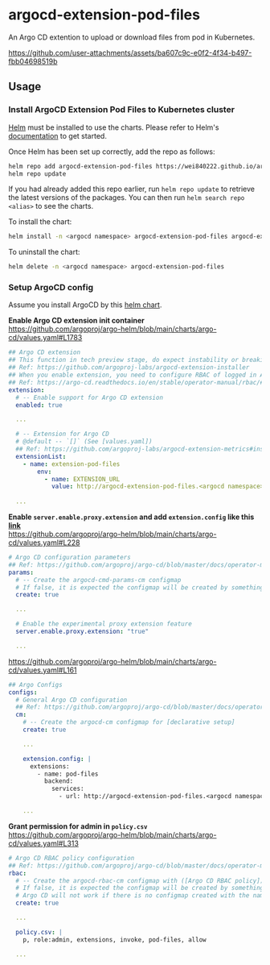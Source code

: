 # argocd-extension-pod-files
An Argo CD extention to upload or download files from pod in Kubernetes.

https://github.com/user-attachments/assets/ba607c9c-e0f2-4f34-b497-fbb04698519b

## Usage

### Install ArgoCD Extension Pod Files to Kubernetes cluster

[Helm](https://helm.sh) must be installed to use the charts.  Please refer to
Helm's [documentation](https://helm.sh/docs) to get started.

Once Helm has been set up correctly, add the repo as follows:
```sh
helm repo add argocd-extension-pod-files https://wei840222.github.io/argocd-extension-pod-files
helm repo update
```
If you had already added this repo earlier, run `helm repo update` to retrieve
the latest versions of the packages.  You can then run `helm search repo
<alias>` to see the charts.

To install the <chart-name> chart:
```sh
helm install -n <argocd namespace> argocd-extension-pod-files argocd-extension-pod-files/argocd-extension-pod-files
```
To uninstall the chart:
```sh
helm delete -n <argocd namespace> argocd-extension-pod-files
```

### Setup ArgoCD config
Assume you install ArgoCD by this [helm chart](https://github.com/argoproj/argo-helm/tree/main/charts/argo-cd).  
  
**Enable Argo CD extension init container**  
https://github.com/argoproj/argo-helm/blob/main/charts/argo-cd/values.yaml#L1783
```yaml
## Argo CD extension
## This function in tech preview stage, do expect instability or breaking changes in newer versions.
## Ref: https://github.com/argoproj-labs/argocd-extension-installer
## When you enable extension, you need to configure RBAC of logged in Argo CD user.
## Ref: https://argo-cd.readthedocs.io/en/stable/operator-manual/rbac/#the-extension-resource
extension:
  # -- Enable support for Argo CD extension
  enabled: true

  ...

  # -- Extension for Argo CD
  # @default -- `[]` (See [values.yaml])
  ## Ref: https://github.com/argoproj-labs/argocd-extension-metrics#install-ui-extension
  extensionList:
    - name: extension-pod-files
        env:
          - name: EXTENSION_URL
            value: http://argocd-extension-pod-files.<argocd namespace>/ui/extension.tar.gz
  
  ...
```

**Enable `server.enable.proxy.extension` and add `extension.config` like this [link](https://argo-cd.readthedocs.io/en/stable/developer-guide/extensions/proxy-extensions/#configuration)**  
https://github.com/argoproj/argo-helm/blob/main/charts/argo-cd/values.yaml#L228
```yaml
# Argo CD configuration parameters
## Ref: https://github.com/argoproj/argo-cd/blob/master/docs/operator-manual/argocd-cmd-params-cm.yaml
params:
  # -- Create the argocd-cmd-params-cm configmap
  # If false, it is expected the configmap will be created by something else.
  create: true

  ...

  # Enable the experimental proxy extension feature
  server.enable.proxy.extension: "true"

  ...
```
https://github.com/argoproj/argo-helm/blob/main/charts/argo-cd/values.yaml#L161
```yaml
## Argo Configs
configs:
  # General Argo CD configuration
  ## Ref: https://github.com/argoproj/argo-cd/blob/master/docs/operator-manual/argocd-cm.yaml
  cm:
    # -- Create the argocd-cm configmap for [declarative setup]
    create: true

    ...

    extension.config: |
      extensions:
        - name: pod-files
          backend:
            services:
              - url: http://argocd-extension-pod-files.<argocd namespace>

    ...
```

**Grant permission for admin in `policy.csv`**
https://github.com/argoproj/argo-helm/blob/main/charts/argo-cd/values.yaml#L313
```yaml
# Argo CD RBAC policy configuration
## Ref: https://github.com/argoproj/argo-cd/blob/master/docs/operator-manual/rbac.md
rbac:
  # -- Create the argocd-rbac-cm configmap with ([Argo CD RBAC policy]) definitions.
  # If false, it is expected the configmap will be created by something else.
  # Argo CD will not work if there is no configmap created with the name above.
  create: true

  ...

  policy.csv: |
    p, role:admin, extensions, invoke, pod-files, allow

  ...
```
